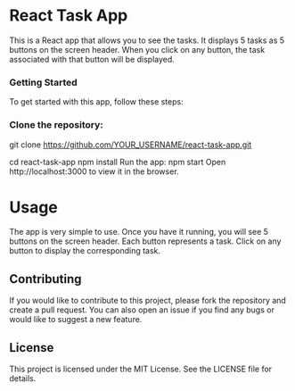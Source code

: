 # React Task App
This is a React app that allows you to see the tasks. It displays 5 tasks as 5 buttons on the screen header. When you click on any button, the task associated with that button will be displayed.

### Getting Started
To get started with this app, follow these steps:

### Clone the repository:
git clone https://github.com/YOUR_USERNAME/react-task-app.git

cd react-task-app
npm install
Run the app:
npm start
Open http://localhost:3000 to view it in the browser.

# Usage
The app is very simple to use. Once you have it running, you will see 5 buttons on the screen header. Each button represents a task. Click on any button to display the corresponding task.

## Contributing
If you would like to contribute to this project, please fork the repository and create a pull request. You can also open an issue if you find any bugs or would like to suggest a new feature.

## License
This project is licensed under the MIT License. See the LICENSE file for details.
